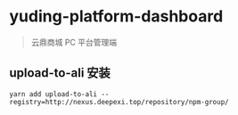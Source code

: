# yuding-platform-dashboard

> 云鼎商城 PC 平台管理端

## upload-to-ali 安装

```
yarn add upload-to-ali --registry=http://nexus.deepexi.top/repository/npm-group/
```
